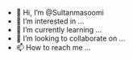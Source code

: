 - 👋 Hi, I’m @Sultanmasoomi
- 👀 I’m interested in ...
- 🌱 I’m currently learning ...
- 💞️ I’m looking to collaborate on ...
- 📫 How to reach me ...

<!---
Sultanmasoomi/Sultanmasoomi is a ✨ special ✨ repository because its `README.md` (this file) appears on your GitHub profile.
You can click the Preview link to take a look at your changes.
--->
